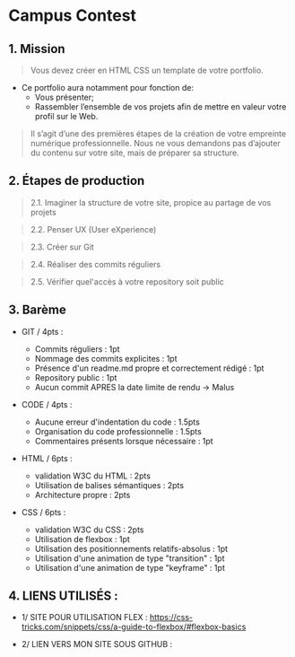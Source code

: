 # **Campus Contest**
## 1. **Mission**

>Vous devez créer en HTML CSS un template de votre portfolio. 
* Ce portfolio aura notamment pour fonction de: 
    * Vous présenter; 
    * Rassembler l’ensemble de vos projets afin de mettre en valeur votre profil sur le Web. 
>Il  s’agit  d’une  des premières étapes de   la   création   de   votre   empreinte   numérique professionnelle. Nous ne vous demandons pas d’ajouter du contenu sur votre site, mais  de  préparer  sa structure.

## 2. **Étapes de production**

>2.1. Imaginer la structure de votre site, propice au partage de vos projets

>2.2.  Penser UX (User eXperience)

>2.3.  Créer sur Git

>2.4.  Réaliser des commits réguliers

>2.5.  Vérifier quel'accès à votre repository soit public

## 3. Barème

* GIT / 4pts :
    * Commits réguliers : 1pt
    * Nommage des commits explicites : 1pt
    * Présence d'un readme.md propre et correctement rédigé : 1pt
    * Repository public : 1pt
    * Aucun commit APRES la date limite de rendu -> Malus

* CODE / 4pts :
    * Aucune erreur d'indentation du code : 1.5pts
    * Organisation du code professionnelle : 1.5pts
    * Commentaires présents lorsque nécessaire : 1pt

* HTML / 6pts :
    * validation W3C du HTML : 2pts
    * Utilisation de balises sémantiques : 2pts
    * Architecture propre : 2pts

* CSS / 6pts :
    * validation W3C du CSS : 2pts
    * Utilisation de flexbox : 1pt
    * Utilisation des positionnements relatifs-absolus : 1pt
    * Utilisation d'une animation de type "transition" : 1pt
    * Utilisation d'une animation de type "keyframe" : 1pt

## 4. LIENS UTILISÉS :

* 1/ SITE POUR UTILISATION FLEX : https://css-tricks.com/snippets/css/a-guide-to-flexbox/#flexbox-basics

* 2/ LIEN VERS MON SITE SOUS GITHUB :